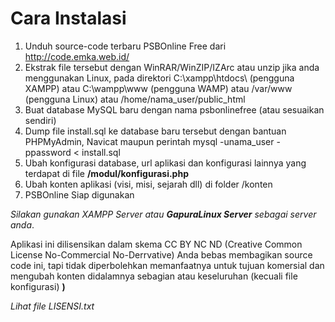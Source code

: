 # Cara Instalasi #
  1. Unduh source-code terbaru PSBOnline Free dari http://code.emka.web.id/
  1. Ekstrak file tersebut dengan WinRAR/WinZIP/IZArc atau unzip jika anda menggunakan Linux, pada direktori C:\xampp\htdocs\ (pengguna XAMPP) atau C:\wampp\www (pengguna WAMP) atau /var/www (pengguna Linux) atau /home/nama\_user/public\_html
  1. Buat database MySQL baru dengan nama psbonlinefree (atau sesuaikan sendiri)
  1. Dump file install.sql ke database baru tersebut dengan bantuan PHPMyAdmin, Navicat maupun perintah mysql -unama\_user -ppassword < install.sql
  1. Ubah konfigurasi database, url aplikasi dan konfigurasi lainnya yang terdapat di file **/modul/konfigurasi.php**
  1. Ubah konten aplikasi (visi, misi, sejarah dll) di folder /konten
  1. PSBOnline Siap digunakan

_Silakan gunakan XAMPP Server atau **GapuraLinux Server** sebagai server anda_.

Aplikasi ini dilisensikan dalam skema CC BY NC ND (Creative Common License No-Commercial No-Derrvative) Anda bebas membagikan source code ini, tapi tidak diperbolehkan memanfaatnya untuk tujuan komersial dan mengubah konten didalamnya sebagian atau keseluruhan (kecuali file konfigurasi) **)**

_Lihat file LISENSI.txt_